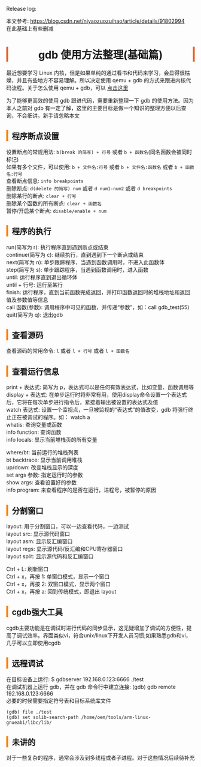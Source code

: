 <head><meta charset="UTF-8"></head>
<style>
h1 {
    text-align: center;
    border-left: 5px solid #e86422;
    border-right: 5px solid #e86422;
}
h2 {
    border-left: 5px solid #ff7f00;
    padding-left: 10px;
}
h3 {
    border-left: 5px solid #e86422;
    padding-left: 8px;
}
h4 {
    border-left: 3px solid #f0a000;
    padding-left: 5px;
}
</style>

Release log:

本文参考: https://blog.csdn.net/niyaozuozuihao/article/details/91802994  
在此基础上有些删减

# gdb 使用方法整理(基础篇)
最近想要学习 Linux 内核，但是如果单纯的通过看书和代码来学习，会显得很枯燥，并且有些地方不容易理解。所以决定使用 qemu + gdb 的方式来跟进内核代码流程。关于怎么使用 qemu + gdb，可以 [点击这里](https://blog.csdn.net/weixin_40407199/article/details/115808274?spm=1001.2014.3001.5502)

为了能够更高效的使用 gdb 跟进代码，需要重新整理一下 gdb 的使用方法。因为本人之前对 gdb 有一定了解，这里的主要目标是做一个知识的整理方便以后查询，不会细讲。新手请忽略本文


## 程序断点设置
设置断点的常规用法: `b(break 的简写) + 行号` 或者 `b + 函数名`(同名函数会被同时标记)  
如果有多个文件，可以使用: `b + 文件名:行号` 或者 `b + 文件名:函数名` 或者 `b + 函数名:行号`  
查看断点信息: `info breakpoints`  
删除断点: `d(delete 的简写) num` 或者 `d num1-num2` 或者 `d breakpoints`  
删除某行的断点: `clear + 行号`  
删除某个函数的所有断点: `clear + 函数名`  
暂停/开启某个断点: `disable/enable + num`  

## 程序的执行
run(简写为 r): 执行程序直到遇到断点或结束  
continue(简写为 c): 继续执行，直到遇到下一个断点或结束  
next(简写为 n): 单步跟踪程序，当遇到函数调用时，不进入此函数体  
step(简写为 s): 单步跟踪程序，当遇到函数调用时，进入函数  
until: 运行程序直到退出循环体  
until + 行号:  运行至某行  
finish: 运行程序，直到当前函数完成返回，并打印函数返回时的堆栈地址和返回值及参数值等信息  
call 函数(参数): 调用程序中可见的函数，并传递“参数”，如：call gdb_test(55)  
quit(简写为 q): 退出gdb  

## 查看源码
查看源码的常用命令: `l` 或者 `l + 行号` 或者 `l + 函数名`

## 查看运行信息
print + 表达式: 简写为 p，表达式可以是任何有效表达式，比如变量、函数调用等  
display + 表达式: 在单步运行时将非常有用，使用display命令设置一个表达式后，它将在每次单步进行指令后，紧接着输出被设置的表达式及值  
watch 表达式: 设置一个监视点，一旦被监视的“表达式”的值改变，gdb 将强行终止正在被调试的程序。如： watch a  
whatis: 查询变量或函数  
info function: 查询函数  
info locals: 显示当前堆栈页的所有变量  

where/bt: 当前运行的堆栈列表  
bt backtrace: 显示当前调用堆栈  
up/down: 改变堆栈显示的深度  
set args 参数: 指定运行时的参数  
show args: 查看设置好的参数  
info program: 来查看程序的是否在运行，进程号，被暂停的原因  

## 分割窗口
layout: 用于分割窗口，可以一边查看代码，一边测试  
layout src: 显示源代码窗口  
layout asm: 显示反汇编窗口  
layout regs: 显示源代码/反汇编和CPU寄存器窗口  
layout split: 显示源代码和反汇编窗口  

Ctrl + L: 刷新窗口  
Ctrl + x，再按 1: 单窗口模式，显示一个窗口  
Ctrl + x，再按 2: 双窗口模式，显示两个窗口  
Ctrl + x，再按 a: 回到传统模式，即退出 layout  

## cgdb强大工具
cgdb主要功能是在调试时进行代码的同步显示，这无疑增加了调试的方便性，提高了调试效率。界面类似vi，符合unix/linux下开发人员习惯;如果熟悉gdb和vi，几乎可以立即使用cgdb

## 远程调试
在目标设备上运行: $ gdbserver 192.168.0.123:6666 ./test  
在调试机器上运行 gdb，并在 gdb 命令行中建立连接: (gdb) gdb remote 192.168.0.123:6666  
必要的时候需要指定符号表和目标系统库文件  
```
(gdb) file ./test
(gdb) set solib-search-path /home/oem/tools/arm-linux-gnueabi/libc/lib/

```


## 未讲的
对于一些复杂的程序，通常会涉及到多线程或者子进程。对于这些情况后续待补充


